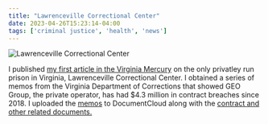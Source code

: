 ```yaml
---
title: "Lawrenceville Correctional Center"
date: 2023-04-26T15:23:14-04:00
tags: ['criminal justice', 'health', 'news']
---
```

![Lawrenceville Correctional Center](https://www.virginiamercury.com/wp-content/uploads/2023/04/Lawrenceville_prison_JWC-1024x658.jpg)

I published [my first article in the Virginia Mercury](https://www.virginiamercury.com/2023/04/26/virginia-considers-private-prison-contract-renewal-despite-4-3-million-in-breaches/) on the only privatley run prison in Virginia, Lawrenceville Correctional Center. I obtained a series of memos from the Virginia Department of Corrections that showed GEO Group, the private operator, has had $4.3 million in contract breaches since 2018. I uploaded the [memos](https://www.documentcloud.org/projects/lawrenceville-correctional-center-212905/) to DocumentCloud along with the [contract and other related documents.](https://www.documentcloud.org/projects/lawrenceville-correctional-center-contract-documents-212906/)